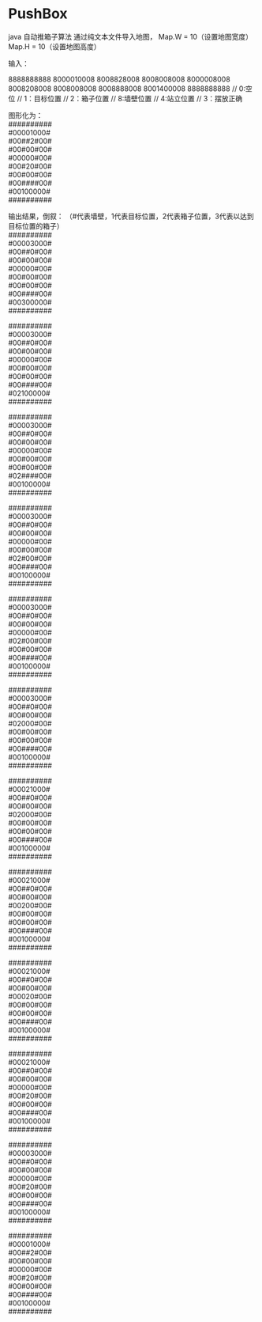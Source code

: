 # PushBox
java 自动推箱子算法
通过纯文本文件导入地图，
Map.W = 10（设置地图宽度）
Map.H = 10（设置地图高度）

输入：  

8888888888
8000010008
8008828008
8008008008
8000008008
8008208008
8008008008
8008888008
8001400008
8888888888
// 0:空位
// 1：目标位置
// 2：箱子位置
// 8:墙壁位置
// 4:站立位置
// 3：摆放正确


图形化为：  
##########  
#00001000#  
#00##2#00#  
#00#00#00#  
#00000#00#  
#00#20#00#  
#00#00#00#  
#00####00#  
#00100000#  
##########  



输出结果，倒叙：
（#代表墙壁，1代表目标位置，2代表箱子位置，3代表以达到目标位置的箱子）  
##########  
#00003000#  
#00##0#00#  
#00#00#00#  
#00000#00#  
#00#00#00#  
#00#00#00#  
#00####00#  
#00300000#  
##########  

##########  
#00003000#  
#00##0#00#  
#00#00#00#  
#00000#00#  
#00#00#00#  
#00#00#00#  
#00####00#  
#02100000#  
##########  

##########  
#00003000#  
#00##0#00#  
#00#00#00#  
#00000#00#  
#00#00#00#  
#00#00#00#  
#02####00#  
#00100000#  
##########  

##########  
#00003000#  
#00##0#00#  
#00#00#00#  
#00000#00#  
#00#00#00#  
#02#00#00#  
#00####00#  
#00100000#  
##########  

##########  
#00003000#  
#00##0#00#  
#00#00#00#  
#00000#00#  
#02#00#00#  
#00#00#00#  
#00####00#  
#00100000#  
##########  

##########  
#00003000#  
#00##0#00#  
#00#00#00#  
#02000#00#  
#00#00#00#  
#00#00#00#  
#00####00#  
#00100000#  
##########  

##########  
#00021000#  
#00##0#00#  
#00#00#00#  
#02000#00#  
#00#00#00#  
#00#00#00#  
#00####00#  
#00100000#  
##########  

##########  
#00021000#  
#00##0#00#  
#00#00#00#  
#00200#00#  
#00#00#00#  
#00#00#00#  
#00####00#  
#00100000#  
##########  

##########  
#00021000#  
#00##0#00#  
#00#00#00#  
#00020#00#  
#00#00#00#  
#00#00#00#  
#00####00#  
#00100000#  
##########  

##########  
#00021000#  
#00##0#00#  
#00#00#00#  
#00000#00#  
#00#20#00#  
#00#00#00#  
#00####00#  
#00100000#  
##########  

##########  
#00003000#  
#00##0#00#  
#00#00#00#  
#00000#00#  
#00#20#00#  
#00#00#00#  
#00####00#  
#00100000#  
##########  

##########  
#00001000#  
#00##2#00#  
#00#00#00#  
#00000#00#  
#00#20#00#  
#00#00#00#  
#00####00#  
#00100000#  
##########  
